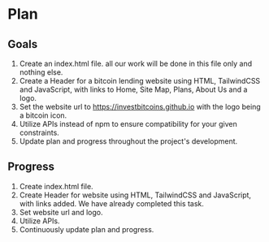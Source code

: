 # Plan

## Goals

1. Create an index.html file. all our work will be done in this file only and nothing else.
2. Create a Header for a bitcoin lending website using HTML, TailwindCSS and JavaScript, with links to Home, Site Map, Plans, About Us and a logo.
3. Set the website url to https://investbitcoins.github.io with the logo being a bitcoin icon.
4. Utilize APIs instead of npm to ensure compatibility for your given constraints.
5. Update plan and progress throughout the project's development.

## Progress

1. Create index.html file.
2. Create Header for website using HTML, TailwindCSS and JavaScript, with links added.
    We have already completed this task.
3. Set website url and logo.
4. Utilize APIs.
5. Continuously update plan and progress.